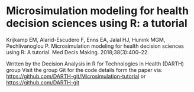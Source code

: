 # Microsimulation modeling for health decision sciences using R: a tutorial 
Krijkamp EM, Alarid-Escudero F, Enns EA, Jalal HJ, Hunink MGM, Pechlivanoglou P. Microsimulation modeling for health decision sciences using R: A tutorial. Med Decis Making. 2018;38(3):400–22.

Written by the Decision Analysis in R for Technologies in Health (DARTH) group
Visit the group Git for the code details form the paper via:
https://github.com/DARTH-git/Microsimulation-tutorial
or
https://github.com/DARTH-git
